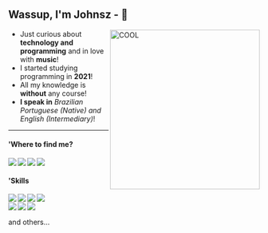 ## Wassup, I'm Johnsz - 🐐

<img align="right" alt="COOL" height="320px" width="300px" src="https://cdn.discordapp.com/attachments/913004932511186967/960596376486576148/macaco.gif">

  * Just curious about **technology and programming** and in love with **music**!
  * I started studying programming in **2021**!
  * All my knowledge is **without** any course!
  * **I speak in** *Brazilian Portuguese (Native) and English (Intermediary)*!

---

<div>
  <h4 align="left">'Where to find me?</h4>
  <a href="https://www.linkedin.com/in/jo%C3%A3o-victor-b55620233/"><img align="left" src="https://img.shields.io/badge/LinkedIn-0077B5?style=flat-square&logo=linkedin&logoColor=white"></a>
  <a href="https://twitter.com/meujohnsz/"><img align="left" src="https://img.shields.io/badge/Twitter-1DA1F2?style=flat-square&logo=twitter&logoColor=white"></a>
  <a href="https://www.instagram.com/seujohnsz"><img align="left" src="https://img.shields.io/badge/Instagram-E4405F?style=flat-square&logo=instagram&logoColor=white"></a>
  <a href="mailto:contatojohnsz@protonmail.com"><img align="left" src="https://img.shields.io/badge/ProtonMail-8B89CC?style=flat-square&logo=protonmail&logoColor=white"></a>
  <br>
</div>

<div>
  <h4 align="left">'Skills</h4>
  <a href="https://www.python.org/"><img align="left" src="https://img.shields.io/badge/Python-3776AB?style=flat-square&logo=python&logoColor=white"></a>
  <a href="https://docs.microsoft.com/en-us/cpp/c-language/?view=msvc-170"><img align="left" src="https://img.shields.io/badge/C-00599C?style=flat-square&logo=c&logoColor=white"></a>
  <a href="https://nodejs.org/"><img align="left" src="https://img.shields.io/badge/Node.js-43853D?style=flat-square&logo=node.js&logoColor=white"></a>
  <a href="https://developer.mozilla.org/en-US/docs/Web/CSS"><img align="left" src="https://img.shields.io/badge/CSS3-1572B6?style=flat-square&logo=css3&logoColor=white"></a>
  <br>
  <a href="https://www.ruby-lang.org/en/"><img align="left" src="https://img.shields.io/badge/Ruby-CC342D?style=flat-square&logo=ruby&logoColor=white"></a>
  <a href="https://www.php.net/"><img align="left" src="https://img.shields.io/badge/PHP-777BB4?style=flat-square&logo=php&logoColor=white"></a>
  <a href="https://developer.mozilla.org/en-US/docs/Web/HTML"><img align="left" src="https://img.shields.io/badge/HTML5-E34F26?style=flat-square&logo=html5&logoColor=white"></a>
  <br>
  <p>and others...<p>
</div>

